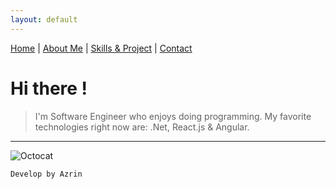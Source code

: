 ```yaml
---
layout: default
---
```


[Home](./index.html) | [About Me](./another-page.html) | [Skills & Project](./another-page.html) | [Contact](./another-page.html)

# Hi there !

> I'm Software Engineer who enjoys doing programming.
> My favorite technologies right now are: .Net, React.js & Angular.
* * *
![Octocat](https://github.githubassets.com/images/icons/emoji/octocat.png)

```
Develop by Azrin
```
